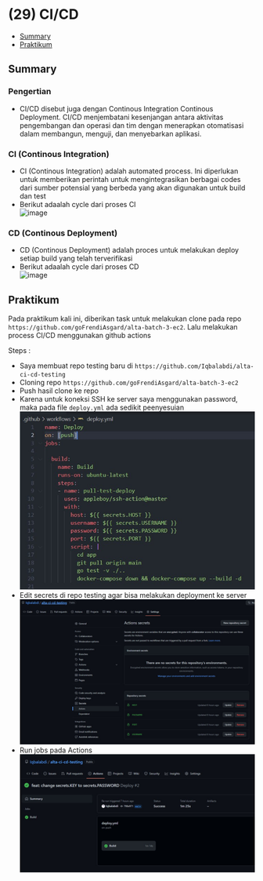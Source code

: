 # (29) CI/CD

- [Summary](#Summary)
- [Praktikum](#Praktikum)

## Summary
### Pengertian
- CI/CD disebut juga dengan Continous Integration Continous Deployment. CI/CD menjembatani kesenjangan antara aktivitas pengembangan dan operasi dan tim dengan menerapkan otomatisasi dalam membangun, menguji, dan menyebarkan aplikasi.
### CI (Continous Integration)
- CI (Continous Integration) adalah automated process. Ini diperlukan untuk memberikan perintah untuk mengintegrasikan berbagai codes dari sumber potensial yang berbeda yang akan digunakan untuk build dan test
- Berikut adaalah cycle dari proses CI  
  ![image](https://user-images.githubusercontent.com/75016595/167263328-84f6d362-3dc8-4b57-8a26-b9f4e1505a5a.png)

### CD (Continous Deployment)
- CD (Continous Deployment) adalah proces untuk melakukan deploy setiap build yang telah terverifikasi
- Berikut adaalah cycle dari proses CD  
  ![image](https://user-images.githubusercontent.com/75016595/167263346-814c139e-4d56-45e8-afae-24f52a420930.png)

## Praktikum
Pada praktikum kali ini, diberikan task untuk melakukan clone pada repo `https://github.com/goFrendiAsgard/alta-batch-3-ec2`. Lalu melakukan process CI/CD menggunakan github actions

Steps : 
- Saya membuat repo testing baru di `https://github.com/Iqbalabdi/alta-ci-cd-testing`
- Cloning repo `https://github.com/goFrendiAsgard/alta-batch-3-ec2`
- Push hasil clone ke repo
- Karena untuk koneksi SSH ke server saya menggunakan password, maka pada file `deploy.yml` ada sedikit peenyesuian  
  ![hasil](./screenshots/deploy_code.jpg)
- Edit secrets di repo testing agar bisa melakukan deployment ke server  
  ![hasil](./screenshots/secrets.jpg)
- Run jobs pada Actions  
  ![hasil](./screenshots/actions.jpg)
